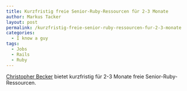 ```yaml
---
title: Kurzfristig freie Senior-Ruby-Ressourcen für 2-3 Monate
author: Markus Tacker
layout: post
permalink: /kurzfristig-freie-senior-ruby-ressourcen-fur-2-3-monate
categories:
  - I know a guy
tags:
  - Jobs
  - Rails
  - Ruby
---
```

[Christopher Becker][1] bietet kurzfristig für 2-3 Monate freie Senior-Ruby-Ressourcen.

 [1]: https://www.xing.com/profile/Christopher_Becker4